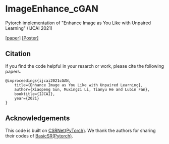 # ImageEnhance_cGAN
Pytorch implementation of "Enhance Image as You Like with Unpaired Learning" (IJCAI 2021)

[[paper]](https://www.ijcai.org/proceedings/2021/0140.pdf)
[[Poster]](https://github.com/sxpro/ImageEnhance_cGAN/blob/main/assert/%5BIJCAI2021_Poster%5D%2BEnhance.pdf)

## Citation
If you find the code helpful in your resarch or work, please cite the following papers.
```
@inproceedings{ijcai2021cGAN,
    title={Enhance Image as You Like with Unpaired Learning},
    author={Xiaopeng Sun, Muxingzi Li, Tianyu He and Lubin Fan},
    booktitle={IJCAI},
    year={2021}
}
```
## Acknowledgements
This code is built on [CSRNet(PyTorch)](https://github.com/hejingwenhejingwen/CSRNet). We thank the authors for sharing their codes of [BasicSR(Pytorch)](https://github.com/xinntao/BasicSR).
